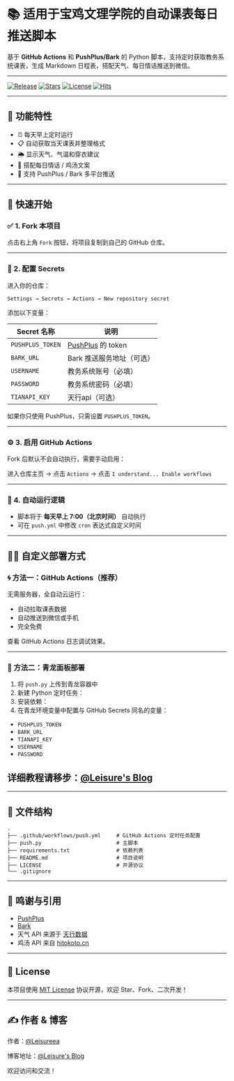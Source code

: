 # 📚 适用于宝鸡文理学院的自动课表每日推送脚本

基于 **GitHub Actions** 和 **PushPlus/Bark** 的 Python 脚本，支持定时获取教务系统课表，生成 Markdown 日程表，搭配天气、每日情话推送到微信。

---

[![Release](https://img.shields.io/github/v/release/leisureea1/daily_push?color=%2337c6ff)](https://github.com/leisureea1/daily_push/releases)
[![Stars](https://img.shields.io/github/stars/leisureea1/daily_push?style=social)](https://github.com/leisureea1/daily_push/stargazers)
[![License](https://img.shields.io/github/license/leisureea1/daily_push)](LICENSE)
[![Hits](https://hits.sh/github.com/leisureea1/daily_push.svg?style=flat-square)](https://hits.sh/github.com/leisureea1/daily_push/)

---
## 🚀 功能特性

- ⏰ 每天早上定时运行
- 📋 自动获取当天课表并整理格式
- 🌦️ 显示天气、气温和穿衣建议
- 💌 搭配每日情话 / 鸡汤文案
- 🧭 支持 PushPlus / Bark 多平台推送

---

## 🌈 快速开始

### ✅ 1. Fork 本项目

点击右上角 `Fork` 按钮，将项目复制到自己的 GitHub 仓库。

---

### 🔐 2. 配置 Secrets

进入你的仓库：

```
Settings → Secrets → Actions → New repository secret
```

添加以下变量：

| Secret 名称       | 说明                                  |
|------------------|---------------------------------------|
| `PUSHPLUS_TOKEN` | [PushPlus](https://www.pushplus.plus/) 的 token |
| `BARK_URL`     | Bark 推送服务地址（可选）             |
| `USERNAME`| 教务系统账号（必填）               |
| `PASSWORD`     | 教务系统密码（必填）             |
| `TIANAPI_KEY`| 天行api（可选）               |

如果你只使用 PushPlus，只需设置 `PUSHPLUS_TOKEN`。

---

### ⚙️ 3. 启用 GitHub Actions

Fork 后默认不会自动执行，需要手动启用：

进入仓库主页 → 点击 `Actions` → 点击 `I understand... Enable workflows`

---

### 📆 4. 自动运行逻辑

- 脚本将于 **每天早上 7:00（北京时间）** 自动执行
- 可在 `push.yml` 中修改 `cron` 表达式自定义时间

---

## 🧑‍💻 自定义部署方式

### 🌀 方法一：GitHub Actions（推荐）

无需服务器，全自动云运行：

- 自动拉取课表数据
- 自动推送到微信或手机
- 完全免费

查看 GitHub Actions 日志调试效果。

---

### 🌿 方法二：青龙面板部署

1. 将 `push.py` 上传到青龙容器中
2. 新建 Python 定时任务：
3. 安装依赖：
4. 在青龙环境变量中配置与 GitHub Secrets 同名的变量：

- `PUSHPLUS_TOKEN`
- `BARK_URL`
- `TIANAPI_KEY`
- `USERNAME`
- `PASSWORD`
## 详细教程请移步：[@Leisure's Blog](https://blog.leisureea.com)
---

## 📁 文件结构

```text
.
├── .github/workflows/push.yml     # GitHub Actions 定时任务配置
├── push.py                        # 主脚本
├── requirements.txt               # 依赖列表
├── README.md                      # 项目说明
├── LICENSE                        # 开源协议
└── .gitignore
```

---

## 🧠 鸣谢与引用

- [PushPlus](https://pushplus.plus/)
- [Bark](https://github.com/Finb/Bark)
- 天气 API 来源于 [天行数据](https://www.tianapi.com/)
- 鸡汤 API 来自 [hitokoto.cn](https://hitokoto.cn/)

---

## 📄 License

本项目使用 [MIT License](./LICENSE) 协议开源，欢迎 Star、Fork、二次开发！

---

## ✍️ 作者 & 博客

作者：[@Leisureea](https://github.com/leisureea1)

博客地址：[@Leisure's Blog](https://blog.leisureea.com)

欢迎访问和交流！
